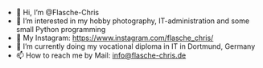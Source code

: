 - 👋 Hi, I’m @Flasche-Chris
- 👀 I’m interested in my hobby photography, IT-administration and some small Python programming
- 📸 My Instagram: https://www.instagram.com/flasche_chris/
- 🌱 I’m currently doing my vocational diploma in IT in Dortmund, Germany
- 📫 How to reach me by Mail: info@flasche-chris.de
